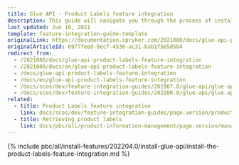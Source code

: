```yaml
---
title: Glue API - Product Labels feature integration
description: This guide will navigate you through the process of installing and configuring the Product Labels API feature in Spryker OS.
last_updated: Jun 16, 2021
template: feature-integration-guide-template
originalLink: https://documentation.spryker.com/2021080/docs/glue-api-product-labels-feature-integration
originalArticleId: 6977feed-8ecf-4536-ac31-bab1f565d5b4
redirect_from:
  - /2021080/docs/glue-api-product-labels-feature-integration
  - /2021080/docs/en/glue-api-product-labels-feature-integration
  - /docs/glue-api-product-labels-feature-integration
  - /docs/en/glue-api-product-labels-feature-integration
  - /docs/scos/dev/feature-integration-guides/201907.0/glue-api/glue-api-product-labels-feature-integration.html
  - /docs/scos/dev/feature-integration-guides/202200.0/glue-api/glue-api-product-labels-feature-integration.html
related:
  - title: Product Labels feature integration
    link: docs/scos/dev/feature-integration-guides/page.version/product-labels-feature-integration.html
  - title: Retrieving product labels
    link: docs/pbc/all/product-information-management/page.version/manage-using-glue-api/glue-api-retrieve-product-labels.html
---
```


{% include pbc/all/install-features/202204.0/install-glue-api/install-the-product-labels-feature-integration.md %} <!-- To edit, see /_includes/pbc/all/install-features/202204.0/install-glue-api/install-the-product-labels-feature-integration.md -->
